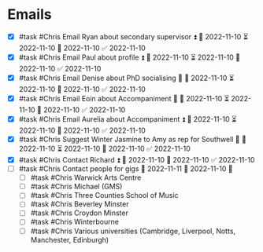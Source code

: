 # Emails
- [x] #task #Chris Email Ryan about secondary supervisor ⏫ 🛫 2022-11-10 ⏳ 2022-11-10 📅 2022-11-10 ✅ 2022-11-10
- [x] #task #Chris Email Paul about profile ⏫ 🛫 2022-11-10 ⏳ 2022-11-10 📅 2022-11-10 ✅ 2022-11-10
- [x] #task #Chris Email Denise about PhD socialising 🔽 🛫 2022-11-10 ⏳ 2022-11-10 📅 2022-11-10 ✅ 2022-11-10
- [x] #task #Chris Email Eoin about Accompaniment 🔼 🛫 2022-11-10 ⏳ 2022-11-10 📅 2022-11-10 ✅ 2022-11-10
- [x] #task #Chris Email Aurelia about Accompaniment ⏫ 🛫 2022-11-10 ⏳ 2022-11-10 📅 2022-11-10 ✅ 2022-11-10
- [x] #task #Chris Suggest Winter Jasmine to Amy as rep for Southwell 🔼 🛫 2022-11-10 ⏳ 2022-11-10 📅 2022-11-10 ✅ 2022-11-10
- [x] #task #Chris Contact Richard ⏫ 🛫 2022-11-10 📅 2022-11-10 ✅ 2022-11-10
- [ ] #task #Chris Contact people for gigs 📅 2022-11-11 🛫 2022-11-10 🔼 
	- [ ] #task #Chris Warwick Arts Centre
	- [ ] #task #Chris Michael (GMS)
	- [ ] #task #Chris Three Counties School of Music
	- [ ] #task #Chris Beverley Minster
	- [ ] #task #Chris Croydon Minster
	- [ ] #task #Chris Winterbourne
	- [ ] #task #Chris Various universities (Cambridge, Liverpool, Notts, Manchester, Edinburgh)